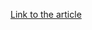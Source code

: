 [Link to the article](https://www.cisa.gov/news-events/alerts/2025/10/24/cisa-adds-two-known-exploited-vulnerabilities-catalog)

